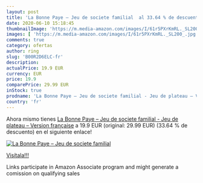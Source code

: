 ```yaml
---
layout: post
title: 'La Bonne Paye – Jeu de societe familial  al 33.64 % de descuento'
date: 2020-06-10 15:18:45
thumbnailImage: 'https://m.media-amazon.com/images/I/61r5PXrKmRL._SL200_.jpg'
images: [ 'https://m.media-amazon.com/images/I/61r5PXrKmRL._SL200_.jpg' ]
comments: true
category: ofertas
author: ring
slug: 'B00R2D6ELC-fr'
description:
actualPrice: 19.9 EUR
currency: EUR
price: 19.9
comparePrice: 29.99 EUR
inStock: true
prodname: 'La Bonne Paye – Jeu de societe familial - Jeu de plateau – Version française'
country: 'fr'
---
```


Ahora mismo tienes [La Bonne Paye – Jeu de societe familial - Jeu de plateau – Version française](https://www.amazon.fr/dp/B00R2D6ELC/?tag=tolees0d-21) a 19.9 EUR (original: 29.99 EUR) (33.64 %  de descuento) en el siguiente enlace!

[![La Bonne Paye – Jeu de societe familial ](https://m.media-amazon.com/images/I/61r5PXrKmRL._SL200_.jpg)](https://www.amazon.fr/dp/B00R2D6ELC/?tag=tolees0d-21)

[Visítala!!!](https://www.amazon.fr/dp/B00R2D6ELC/?tag=tolees0d-21)

Links participate in Amazon Associate program and might generate a comission on qualifying sales
